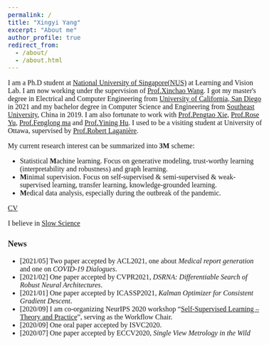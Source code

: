 ```yaml
---
permalink: /
title: "Xingyi Yang"
excerpt: "About me"
author_profile: true
redirect_from: 
  - /about/
  - /about.html
---
```


<style type="text/css">
  body{
  font-size: 12pt;
  font-family: 'Monaco';
}
</style>

 I am a Ph.D student at [National University of Singapore(NUS)](https://www.nus.edu.sg/) at Learning and Vision Lab. I am now working under the supervision of [Prof.Xinchao Wang](https://www.eng.nus.edu.sg/ece/staff/wang-xinchao/). I got my master's degree in Electrical and Computer Engineering from [University of California, San Diego](https://ucsd.edu/) in 2021 and my bachelor degree in Computer Science and Engineering from [Southeast University](https://www.seu.edu.cn/english/), China in 2019. I am also fortunate to work with [Prof.Pengtao Xie](https://pengtaoxie.github.io/), [Prof.Rose Yu](http://roseyu.com/), [Prof.Fenglong ma](http://personal.psu.edu/ffm5105/) and [Prof.Yining Hu](https://www.researchgate.net/profile/Yining-Hu-4). I used to be a visiting student at University of Ottawa, supervised by [Prof.Robert Laganière](http://www.site.uottawa.ca/~laganier/). 

My current research interest can be summarized into **3M** scheme:
- Statistical **M**achine learning. Focus on generative modeling, trust-worthy learning (interpretability and robustness) and graph learning.
- **M**inimal supervision. Focus on self-supervised & semi-supervised & weak-supervised learning, transfer learning, knowledge-grounded learning.
- **M**edical data analysis, especially during the outbreak of the pandemic. 




[CV](http://adamdad.github.io/files/Resume_Xingyi_Yang_20210729.pdf)

I believe in [Slow Science](http://slow-science.org/)

### News
- [2021/05] Two paper accepted by ACL2021, one about *Medical report generation* and one on *COVID-19 Dialogues*.
- [2021/02] One paper accepted by CVPR2021, *DSRNA: Differentiable Search of Robust Neural Architectures*.
- [2021/01] One paper accepted by ICASSP2021, *Kalman Optimizer for Consistent Gradient Descent*.
- [2020/09] I am co-organizing NeurIPS 2020 workshop “[Self-Supervised Learning – Theory and Practice](https://nips.cc/Conferences/2020/ScheduleMultitrack?event=16146)”, serving as the Workflow Chair.
- [2020/09] One oral paper accepted by ISVC2020.
- [2020/07] One paper accepted by ECCV2020, *Single View Metrology in the Wild*
